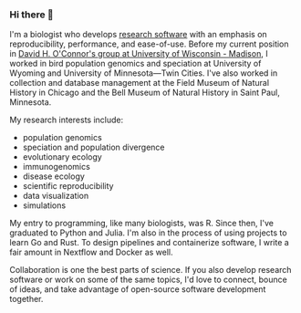 ### Hi there 👋

I'm a biologist who develops [research software](https://us-rse.org/about/what-is-an-rse/) with an emphasis on reproducibility, performance, and ease-of-use. Before my current position in [David H. O'Connor's group at University of Wisconsin - Madison](https://dho.pathology.wisc.edu/), I worked in bird population genomics and speciation at University of Wyoming and University of Minnesota—Twin Cities. I've also worked in collection and database management at the Field Museum of Natural History in Chicago and the Bell Museum of Natural History in Saint Paul, Minnesota.

My research interests include:
 - population genomics
 - speciation and population divergence
 - evolutionary ecology
 - immunogenomics
 - disease ecology
 - scientific reproducibility
 - data visualization
 - simulations

My entry to programming, like many biologists, was R. Since then, I've graduated to Python and Julia. I'm also in the process of using projects to learn Go and Rust. To design pipelines and containerize software, I write a fair amount in Nextflow and Docker as well.

Collaboration is one the best parts of science. If you also develop research software or work on some of the same topics, I'd love to connect, bounce of ideas, and take advantage of open-source software development together.

<!--
**nrminor/nrminor** is a ✨ _special_ ✨ repository because its `README.md` (this file) appears on your GitHub profile.

Here are some ideas to get you started:

- 🔭 I’m currently working on ...
- 🌱 I’m currently learning ...
- 👯 I’m looking to collaborate on ...
- 🤔 I’m looking for help with ...
- 💬 Ask me about ...
- 📫 How to reach me: ...
- 😄 Pronouns: ...
- ⚡ Fun fact: ...
-->
